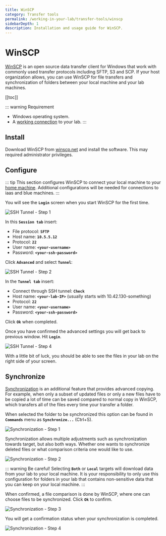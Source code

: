```yaml
---
title: WinSCP
category: Transfer tools
permalink: /working-in-your-lab/transfer-tools/winscp
sidebarDepth: 1
description: Installation and usage guide for WinSCP.
---
```


# WinSCP

[WinSCP](https://winscp.net/) is an open source data transfer client for Windows that work with commonly used transfer protocols including SFTP, S3 and SCP. If your host organization allows, you can use WinSCP for file transfers and synchronization of folders between your local machine and your lab machines.

[[toc]]

::: warning Requirement
- Windows operating system.
- A [working connection](/getting-started/) to your lab.
:::

## Install

Download WinSCP from [winscp.net](https://winscp.net/eng/download.php) and install the software. This may required administrator privileges.

## Configure

::: tip
This section configures WinSCP to connect your local machine to your [home machine](/faq/compute/#machine-types). Additional configurations will be needed for connections to iaas and blue machines.
:::

You will see the **`Login`** screen when you start WinSCP for the first time.

![SSH Tunnel - Step 1](./images/tunnel_1.png "SSH Tunnel - Step 1")

In this **`Session tab`** insert:

- File protocol: **`SFTP`**
- Host name: **`10.5.5.12`**
- Protocol: **`22`**
- User name: **`<your-username>`**
- Password: **`<your-ssh-password>`**

Click **`Advanced`** and select **`Tunnel`**:

![SSH Tunnel - Step 2](./images/tunnel_2.png "SSH Tunnel - Step 2")

In the **`Tunnel tab`** insert:

- Connect through SSH tunnel: **`Check`**
- Host name: **`<your-lab-IP>`** (usually starts with 10.42.130-something)
- Protocol: **`22`**
- User name: **`<your-username>`**
- Password: **`<your-ssh-password>`**

Click **`Ok`** when completed.

Once you have confirmed the advanced settings you will get back to previous window. Hit **`Login`**.

![SSH Tunnel - Step 4](./images/tunnel_3.png "SSH Tunnel - Step 4")

With a little bit of luck, you should be able to see the files in your lab on the right side of your screen.


## Synchronize

[Synchronization](https://winscp.net/eng/docs/task_synchronize) is an additional feature that provides advanced copying. For example, when only a subset of updated files or only a new files have to be copied a lot of time can be saved compared to normal copy in WinSCP, which transfers all of the files every time your transfer a folder.

When selected the folder to be synchronized this option can be found in **`Commands`** menu as **`Synchronize...`** (Ctrl+S).

![Synchronization - Step 1](./images/sync_1.png "Synchronization - Step 1")

Synchronization allows multiple adjustments such as synchronization towards target, but also both ways. Whether one wants to synchronize deleted files or what comparison criteria one would like to use.

![Synchronization - Step 2](./images/sync_2.png "Synchronization - Step 2")

::: warning Be careful!
Selecting **`Both`** or **`Local`** targets will download data from your lab to your local machine. It is your responsibility to only use this configuration for folders in your lab that contains non-sensitive data that you can keep on your local machine.
:::

When confirmed, a file comparison is done by WinSCP, where one can choose files to be synchronized. Click **`Ok`** to confirm.

![Synchronization - Step 3](./images/sync_3.png "Synchronization - Step 3")

You will get a confirmation status when your synchronization is completed.

![Synchronization - Step 4](./images/sync_4.png "Synchronization - Step 4")
